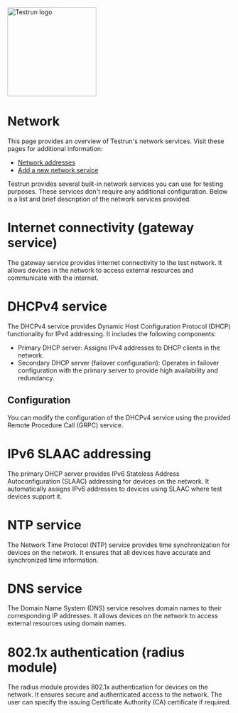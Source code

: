 <img width="200" alt="Testrun logo" src="https://user-images.githubusercontent.com/7399056/221927867-4190a4e8-a571-4e40-9c2b-65780ad9264c.png" alt="Testrun">

# Network

This page provides an overview of Testrun's network services. Visit these pages for additional information: 

-  [Network addresses](/docs/network/addresses.md)
-  [Add a new network service](/docs/network/add_new_service.md)

Testrun provides several built-in network services you can use for testing purposes. These services don't require any additional configuration. Below is a list and brief description of the network services provided.

# Internet connectivity (gateway service)

The gateway service provides internet connectivity to the test network. It allows devices in the network to access external resources and communicate with the internet.

# DHCPv4 service

The DHCPv4 service provides Dynamic Host Configuration Protocol (DHCP) functionality for IPv4 addressing. It includes the following components:

-  Primary DHCP server: Assigns IPv4 addresses to DHCP clients in the network.
-  Secondary DHCP server (failover configuration): Operates in failover configuration with the primary server to provide high availability and redundancy.

## Configuration

You can modify the configuration of the DHCPv4 service using the provided Remote Procedure Call (GRPC) service.

# IPv6 SLAAC addressing

The primary DHCP server provides IPv6 Stateless Address Autoconfiguration (SLAAC) addressing for devices on the network. It automatically assigns IPv6 addresses to devices using SLAAC where test devices support it.

# NTP service

The Network Time Protocol (NTP) service provides time synchronization for devices on the network. It ensures that all devices have accurate and synchronized time information.

# DNS service

The Domain Name System (DNS) service resolves domain names to their corresponding IP addresses. It allows devices on the network to access external resources using domain names.

# 802.1x authentication (radius module)

The radius module provides 802.1x authentication for devices on the network. It ensures secure and authenticated access to the network. The user can specify the issuing Certificate Authority (CA) certificate if required.